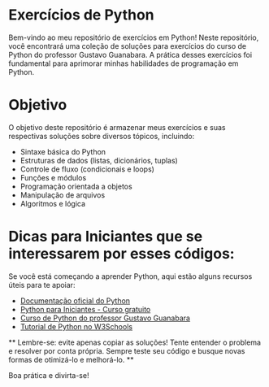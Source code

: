 # Exercícios de Python

Bem-vindo ao meu repositório de exercícios em Python!
Neste repositório, você encontrará uma coleção de soluções para exercícios do curso de Python do professor Gustavo Guanabara.
A prática desses exercícios foi fundamental para aprimorar minhas habilidades de programação em Python.

# Objetivo

O objetivo deste repositório é armazenar meus exercícios e suas respectivas soluções sobre diversos tópicos, incluindo:

- Sintaxe básica do Python
- Estruturas de dados (listas, dicionários, tuplas)
- Controle de fluxo (condicionais e loops)
- Funções e módulos
- Programação orientada a objetos
- Manipulação de arquivos
- Algoritmos e lógica

# Dicas para Iniciantes que se interessarem por esses códigos:

Se você está começando a aprender Python, aqui estão alguns recursos úteis para te apoiar:

- [Documentação oficial do Python](https://docs.python.org/3/)
- [Python para Iniciantes - Curso gratuito](https://www.learnpython.org/)
- [Curso de Python do professor Gustavo Guanabara](https://www.cursoemvideo.com/curso/python-3-mundo-1/)
- [Tutorial de Python no W3Schools](https://www.w3schools.com/python/)

** Lembre-se: evite apenas copiar as soluções! Tente entender o problema e resolver por conta própria. Sempre teste seu código e busque novas formas de otimizá-lo e melhorá-lo. **

Boa prática e divirta-se!
